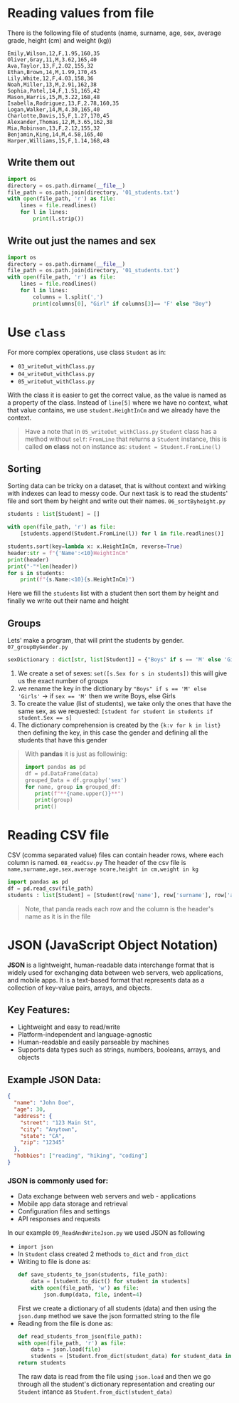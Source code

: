 # Reading values from file
There is the following file of students (name, surname, age, sex, average grade, height (cm) and weight (kg))
```
Emily,Wilson,12,F,1.95,160,35
Oliver,Gray,11,M,3.62,165,40
Ava,Taylor,13,F,2.02,155,32
Ethan,Brown,14,M,1.99,170,45
Lily,White,12,F,4.03,158,36
Noah,Miller,13,M,2.91,162,38
Sophia,Patel,14,F,1.51,165,42
Mason,Harris,15,M,3.22,168,48
Isabella,Rodriguez,13,F,2.78,160,35
Logan,Walker,14,M,4.30,165,40
Charlotte,Davis,15,F,1.27,170,45
Alexander,Thomas,12,M,3.65,162,38
Mia,Robinson,13,F,2.12,155,32
Benjamin,King,14,M,4.58,165,40
Harper,Williams,15,F,1.14,168,48
```

## Write them out

```py
import os
directory = os.path.dirname(__file__)
file_path = os.path.join(directory, '01_students.txt')
with open(file_path, 'r') as file:
    lines = file.readlines()
    for l in lines:
        print(l.strip())
```

## Write out just the names and sex

```py
import os
directory = os.path.dirname(__file__)
file_path = os.path.join(directory, '01_students.txt')
with open(file_path, 'r') as file:
    lines = file.readlines()
    for l in lines:
        columns = l.split(',')
        print(columns[0], "Girl" if columns[3]== 'F' else "Boy")
```

# Use `class`
For more complex operations, use class `Student` as in:
- `03_writeOut_withClass.py`
- `04_writeOut_withClass.py`
- `05_writeOut_withClass.py`

With the class it is easier to get the correct value, as the value is named as a property of the class. Instead of `line[5]` where we have no context, what that value contains, we use `student.HeightInCm` and we already have the context.

> Have a note that in `05_writeOut_withClass.py` `Student` class has a method without `self`: `FromLine` that returns a `Student` instance, this is called **on class** not on instance as: `student = Student.FromLine(l)` 

## Sorting
Sorting data can be tricky on a dataset, that is without context and wirking with indexes can lead to messy code. Our next task is to read the students' file and sort them by height and write out their names. `06_sortByheight.py`

```py
students : list[Student] = []

with open(file_path, 'r') as file:
    [students.append(Student.FromLine(l)) for l in file.readlines()]

students.sort(key=lambda x: x.HeightInCm, reverse=True)
header:str = f"{'Name':<10}HeightInCm"
print(header)
print("-"*len(header))
for s in students:
    print(f"{s.Name:<10}{s.HeightInCm}")
```
Here we fill the `students` list with a student then sort them by height and finally we write out their name and height

## Groups
Lets' make a program, that will print the students by gender. `07_groupByGender.py`
```py
sexDictionary : dict[str, list[Student]] = {"Boys" if s == 'M' else 'Girls':[student for student in students if student.Sex == s] for s in set([s.Sex for s in students])}
```

1. We create a set of sexes: `set([s.Sex for s in students])` this will give us the exact number of groups
2. we rename the key in the dictionary by `"Boys" if s == 'M' else 'Girls'` -> if `sex == 'M'` then we write Boys, else Girls
3. To create the value (list of students), we take only the ones that have the same sex, as we requested: `[student for student in students if student.Sex == s]`
4. The dictionary comprehension is created by the `{k:v for k in list}` then defining the key, in this case the gender and defining all the students that have this gender

> With **pandas** it is just as followinig: 
> ```py
> import pandas as pd
> df = pd.DataFrame(data)
> grouped_Data = df.groupby('sex')
> for name, group in grouped_df:
>    print(f"**{name.upper()}**")
>    print(group)
>    print()
> ```

# Reading CSV file
CSV (comma separated value) files can contain header rows, where each column is named. `08_readCsv.py`
The header of the csv file is `name,surname,age,sex,average score,height in cm,weight in kg`

```py
import pandas as pd
df = pd.read_csv(file_path)
students : list[Student] = [Student(row['name'], row['surname'], row['age'], row['sex'], row['average score'], row['height in cm'], row['weight in kg'])for _, row in df.iterrows()]
```

> Note, that panda reads each row and the column is the header's name as it is in the file 

# JSON (JavaScript Object Notation)

**JSON** is a lightweight, human-readable data interchange format that is widely used for exchanging data between web servers, web applications, and mobile apps. It is a text-based format that represents data as a collection of key-value pairs, arrays, and objects.

## Key Features:

- Lightweight and easy to read/write
- Platform-independent and language-agnostic
- Human-readable and easily parseable by machines
- Supports data types such as strings, numbers, booleans, arrays, and objects

## Example JSON Data:
```json
{
  "name": "John Doe",
  "age": 30,
  "address": {
    "street": "123 Main St",
    "city": "Anytown",
    "state": "CA",
    "zip": "12345"
  },
  "hobbies": ["reading", "hiking", "coding"]
}
```

### JSON is commonly used for:

- Data exchange between web servers and web - applications
- Mobile app data storage and retrieval
- Configuration files and settings
- API responses and requests

In our example `09_ReadAndWriteJson.py` we used JSON as following
- `import json`
- In `Student` class created 2 methods `to_dict` and `from_dict`
- Writing to file is done as:
    ```py
    def save_students_to_json(students, file_path):
        data = [student.to_dict() for student in students]
        with open(file_path, 'w') as file:
            json.dump(data, file, indent=4)
    ```
    First we create a dictionary of all students (data) and then using the `json.dump` method we save the json formatted string to the file
- Reading from the file is done as: 
    ```py
    def read_students_from_json(file_path):
    with open(file_path, 'r') as file:
        data = json.load(file)
        students = [Student.from_dict(student_data) for student_data in data]
    return students
    ```
    The raw data is read from the file using `json.load` and then we go through all the student's dictionary representation and creating our `Student` intance as `Student.from_dict(student_data)`

